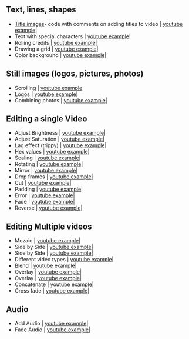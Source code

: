 ## Text, lines, shapes  
+ [Title images](/Adding%20Titles)- code with comments on adding titles to video | [youtube example](https://www.youtube.com/watch?v=xrKnMWGYTxo)|  
+ Text with special characters | [youtube example](https://www.youtube.com/watch?v=T0oXovKTiiU)|  
+ Rolling credits | [youtube example](https://www.youtube.com/watch?v=AnsaJLUIPjs)|  
+ Drawing a grid | [youtube example](https://www.youtube.com/watch?v=3ko598TeSjs)|  
+ Color background | [youtube example](https://www.youtube.com/watch?v=ysMyZggmQfQ)|  
## Still images (logos, pictures, photos)  
+ Scrolling | [youtube example](https://www.youtube.com/watch?v=OYOmvSDEUZ0)|  
+ Logos | [youtube example](https://www.youtube.com/watch?v=SyFlTidTlOA&t=13s)|  
+ Combining photos | [youtube example](https://www.youtube.com/watch?v=8x3Nldwx7Hk)|  
## Editing a single Video  
+ Adjust Brightness | [youtube example](https://www.youtube.com/watch?v=el6njF-7fIA)|  
+ Adjust Saturation | [youtube example](https://www.youtube.com/watch?v=el6njF-7fIA)|  
+ Lag effect (trippy) | [youtube example](https://www.youtube.com/watch?v=-IECY9t-7xA)|  
+ Hex values | [youtube example](https://www.youtube.com/watch?v=aUg5u6PefRs)|  
+ Scaling | [youtube example](https://www.youtube.com/watch?v=FQGZobyvJm8)|  
+ Rotating | [youtube example](https://www.youtube.com/watch?v=e0smAVoafyM)|  
+ Mirror  | [youtube example](https://www.youtube.com/watch?v=ybfjG0xiuN8)|  
+ Drop frames | [youtube example](https://www.youtube.com/watch?v=Lxl1HM167qs)|  
+ Cut  | [youtube example](https://www.youtube.com/watch?v=sAl1lZMVr5A)|  
+ Padding | [youtube example](https://www.youtube.com/watch?v=peGJZ1kK624)|  
+ Error | [youtube example](https://www.youtube.com/watch?v=55O9c169Zc4)|  
+ Fade | [youtube example](https://www.youtube.com/watch?v=Lxl1HM167qs)|  
+ Reverse | [youtube example](https://www.youtube.com/watch?v=3PfCwbNXAV0)|  
## Editing Multiple videos    
+ Mozaic | [youtube example](https://www.youtube.com/watch?v=mfUDKNRMBRY)|  
+ Side by Side | [youtube example](https://www.youtube.com/watch?v=0Bv6FDD94M0)|  
+ Side by Side | [youtube example](https://www.youtube.com/watch?v=B0tNDgHJ_no)|  
+ Different video types | [youtube example](https://www.youtube.com/watch?v=_2Gsh1gFJBY)|  
+ Blend | [youtube example](https://www.youtube.com/watch?v=aUg5u6PefRs)|  
+ Overlay | [youtube example](https://www.youtube.com/watch?v=i-yWKUVENqg)|  
+ Overlay | [youtube example](https://www.youtube.com/watch?v=bsRJNnymTxg)|  
+ Concatenate | [youtube example](https://www.youtube.com/watch?v=YpM2Dlhx2zk)|  
+ Cross fade | [youtube example](https://www.youtube.com/watch?v=hJH2tJTK8Kc)|  
## Audio  
+ Add Audio | [youtube example](https://www.youtube.com/watch?v=BYEdEUCT7NI)|  
+ Fade Audio | [youtube example](https://www.youtube.com/watch?v=Lxl1HM167qs)|
